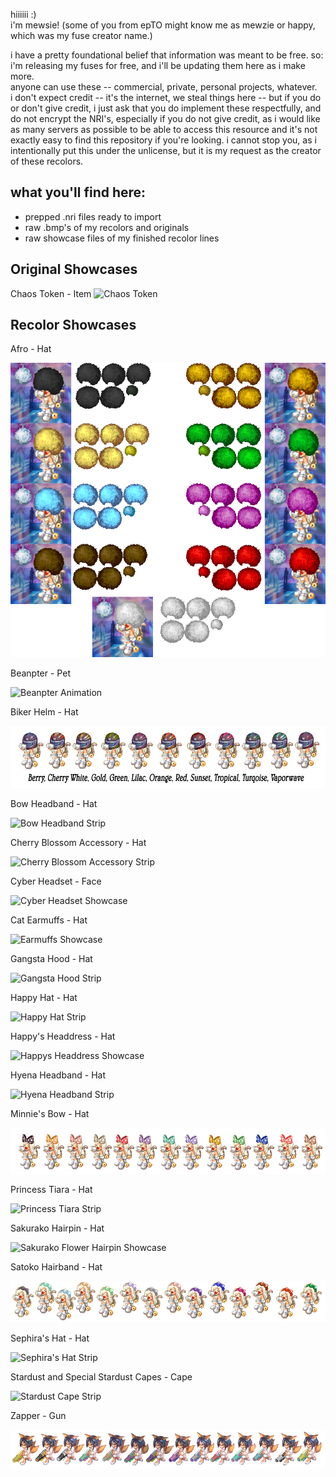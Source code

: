 hiiiiii :)  
i'm mewsie! (some of you from epTO might know me as mewzie or happy, which was my fuse creator name.)

i have a pretty foundational belief that information was meant to be free. so: i'm releasing my fuses for free, and i'll be updating them here as i make more.  
anyone can use these -- commercial, private, personal projects, whatever.  
i don't expect credit -- it's the internet, we steal things here -- but if you do or don't give credit, i just ask that you do implement these respectfully, and do not encrypt the NRI's, especially if you do not give credit, as i would like as many servers as possible to be able to access this resource and it's not exactly easy to find this repository if you're looking. i cannot stop you, as i intentionally put this under the unlicense, but it is my request as the creator of these recolors.

## what you'll find here:

*   prepped .nri files ready to import
*   raw .bmp's of my recolors and originals
*   raw showcase files of my finished recolor lines

## Original Showcases

Chaos Token - Item
![Chaos Token](https://github.com/mewsieworld/HappysFuses/blob/main/showcases/original/chaos_token.png)

## Recolor Showcases
Afro - Hat

![Afro Spritesheet](https://raw.githubusercontent.com/mewsieworld/HappysFuses/main/showcases/recolors/afro_better.png)

Beanpter - Pet

![Beanpter Animation](https://raw.githubusercontent.com/mewsieworld/HappysFuses/main/showcases/recolors/beanpter_keyed.png)

Biker Helm - Hat

![Biker Helm Showcase](https://raw.githubusercontent.com/mewsieworld/HappysFuses/main/showcases/recolors/biker_showcase.png)

Bow Headband - Hat

![Bow Headband Strip](https://github.com/mewsieworld/HappysFuses/blob/main/showcases/recolors/bowhairband_strip.png)

Cherry Blossom Accessory - Hat

![Cherry Blossom Accessory Strip](https://raw.githubusercontent.com/mewsieworld/HappysFuses/main/showcases/recolors/cherry_blossom_accessory_strip.png)

Cyber Headset - Face

![Cyber Headset Showcase](https://raw.githubusercontent.com/mewsieworld/HappysFuses/main/showcases/recolors/cyber_headset_showcase.png)

Cat Earmuffs - Hat

![Earmuffs Showcase](https://raw.githubusercontent.com/mewsieworld/HappysFuses/main/showcases/recolors/earmuffs_showcase.png)

Gangsta Hood - Hat

![Gangsta Hood Strip](https://raw.githubusercontent.com/mewsieworld/HappysFuses/main/showcases/recolors/gangsta_hood_strip.png)

Happy Hat - Hat

![Happy Hat Strip](https://raw.githubusercontent.com/mewsieworld/HappysFuses/main/showcases/recolors/happy_hat_strip.png)

Happy's Headdress - Hat

![Happys Headdress Showcase](https://raw.githubusercontent.com/mewsieworld/HappysFuses/main/showcases/recolors/happysheaddress_showcase.png)

Hyena Headband - Hat

![Hyena Headband Strip](https://raw.githubusercontent.com/mewsieworld/HappysFuses/main/showcases/recolors/hyena_headband_strip.png)

Minnie's Bow - Hat

![Minnie's Bow Showcase](https://raw.githubusercontent.com/mewsieworld/HappysFuses/main/showcases/recolors/Minnies_bow_showcase.png)

Princess Tiara - Hat

![Princess Tiara Strip](https://raw.githubusercontent.com/mewsieworld/HappysFuses/main/showcases/recolors/princess_tiara_strip.png)

Sakurako Hairpin - Hat

![Sakurako Flower Hairpin Showcase](https://raw.githubusercontent.com/mewsieworld/HappysFuses/main/showcases/recolors/sakurako_flower_showcase.png)

Satoko Hairband - Hat

![Satoko Hairband Showcase](https://raw.githubusercontent.com/mewsieworld/HappysFuses/main/showcases/recolors/satokobow_headband_showcase.png)

Sephira's Hat - Hat

![Sephira's Hat Strip](https://raw.githubusercontent.com/mewsieworld/HappysFuses/main/showcases/recolors/sephirashat_strip.png)

Stardust and Special Stardust Capes - Cape

![Stardust Cape Strip](https://raw.githubusercontent.com/mewsieworld/HappysFuses/main/showcases/recolors/stardust_cape_strip.png)

Zapper - Gun

![Zapper Showcase](https://raw.githubusercontent.com/mewsieworld/HappysFuses/main/showcases/recolors/zapper_showcase.png)
